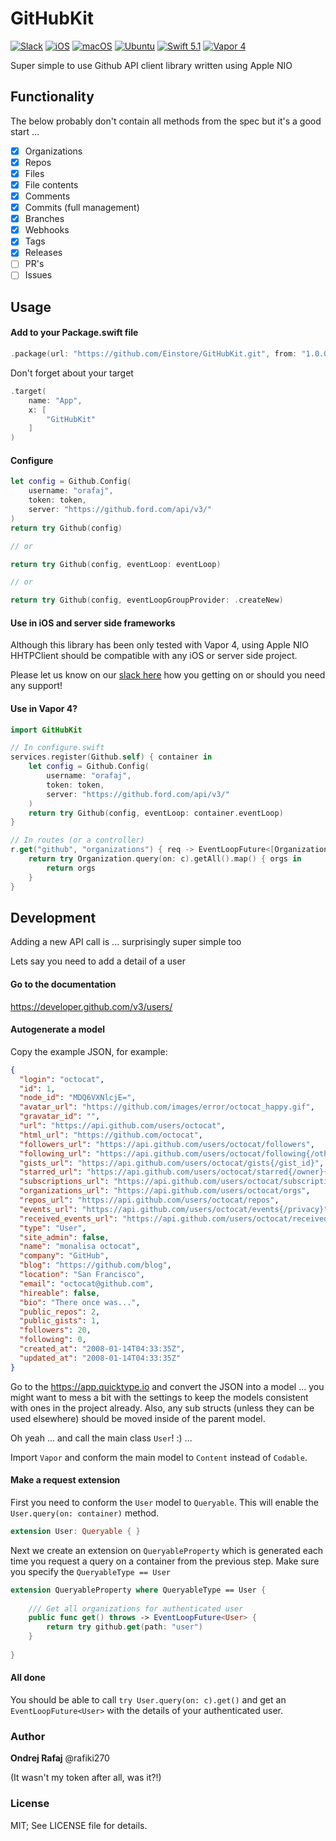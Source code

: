 # GitHubKit

[![Slack](https://img.shields.io/badge/join-slack-745EAF.svg?style=flat)](https://bit.ly/2UkyFO8)
[![iOS](https://img.shields.io/badge/iOS-ff0000.svg?style=flat)](https://github.com/Einstore/Einstore)
[![macOS](https://img.shields.io/badge/macOS-ff0000.svg?style=flat)](https://github.com/Einstore/Einstore)
[![Ubuntu](https://img.shields.io/badge/Ubuntu-D95E33.svg?style=flat)](https://www.ubuntu.com/download/server)
[![Swift 5.1](https://img.shields.io/badge/swift-5.1-orange.svg?style=flat)](http://swift.org)
[![Vapor 4](https://img.shields.io/badge/vapor-4.0-blue.svg?style=flat)](https://vapor.codes)

Super simple to use Github API client library written using Apple NIO

## Functionality

The below probably don't contain all methods from the spec but it's a good start ...

- [x] Organizations
- [x] Repos
- [x] Files
- [x] File contents
- [x] Comments
- [x] Commits (full management)
- [x] Branches
- [x] Webhooks
- [x] Tags
- [x] Releases
- [ ] PR's
- [ ] Issues

## Usage

#### Add to your Package.swift file

```swift
.package(url: "https://github.com/Einstore/GitHubKit.git", from: "1.0.0")
```

Don't forget about your target

```swift
.target(
    name: "App",
    x: [
        "GitHubKit"
    ]
)
```

#### Configure
```swift
let config = Github.Config(
    username: "orafaj",
    token: token,
    server: "https://github.ford.com/api/v3/"
)
return try Github(config)

// or

return try Github(config, eventLoop: eventLoop)

// or 

return try Github(config, eventLoopGroupProvider: .createNew)
```

#### Use in iOS and server side frameworks

Although this library has been only tested with Vapor 4, using Apple NIO HHTPClient should be compatible with any iOS or server side project.

Please let us know on our [slack here](https://bit.ly/2UkyFO8) how you getting on or should you need any support!

#### Use in Vapor 4?

```swift
import GitHubKit

// In configure.swift
services.register(Github.self) { container in
    let config = Github.Config(
        username: "orafaj",
        token: token,
        server: "https://github.ford.com/api/v3/"
    )
    return try Github(config, eventLoop: container.eventLoop)
}

// In routes (or a controller)
r.get("github", "organizations") { req -> EventLoopFuture<[Organization]> in
    return try Organization.query(on: c).getAll().map() { orgs in
        return orgs
    }
}
```

## Development

Adding a new API call is ... surprisingly super simple too

Lets say you need to add a detail of a user

#### Go to the documentation

https://developer.github.com/v3/users/

#### Autogenerate a model

Copy the example JSON, for example:

```json
{
  "login": "octocat",
  "id": 1,
  "node_id": "MDQ6VXNlcjE=",
  "avatar_url": "https://github.com/images/error/octocat_happy.gif",
  "gravatar_id": "",
  "url": "https://api.github.com/users/octocat",
  "html_url": "https://github.com/octocat",
  "followers_url": "https://api.github.com/users/octocat/followers",
  "following_url": "https://api.github.com/users/octocat/following{/other_user}",
  "gists_url": "https://api.github.com/users/octocat/gists{/gist_id}",
  "starred_url": "https://api.github.com/users/octocat/starred{/owner}{/repo}",
  "subscriptions_url": "https://api.github.com/users/octocat/subscriptions",
  "organizations_url": "https://api.github.com/users/octocat/orgs",
  "repos_url": "https://api.github.com/users/octocat/repos",
  "events_url": "https://api.github.com/users/octocat/events{/privacy}",
  "received_events_url": "https://api.github.com/users/octocat/received_events",
  "type": "User",
  "site_admin": false,
  "name": "monalisa octocat",
  "company": "GitHub",
  "blog": "https://github.com/blog",
  "location": "San Francisco",
  "email": "octocat@github.com",
  "hireable": false,
  "bio": "There once was...",
  "public_repos": 2,
  "public_gists": 1,
  "followers": 20,
  "following": 0,
  "created_at": "2008-01-14T04:33:35Z",
  "updated_at": "2008-01-14T04:33:35Z"
}
```

Go to the https://app.quicktype.io and convert the JSON into a model ... you might want to mess a bit with the settings to keep the models consistent with ones in the project already. Also, any sub structs (unless they can be used elsewhere) should be moved inside of the parent model. 

Oh yeah ... and call the main class `User`! :) ...

Import `Vapor` and conform the main model to `Content` instead of `Codable`.

#### Make a request extension

First you need to conform the `User` model to `Queryable`. This will enable the `User.query(on: container)` method.

```swift
extension User: Queryable { }
```

Next we create an extension on `QueryableProperty` which is generated each time you request a query on a container from the previous step. Make sure you specify the `QueryableType == User`

```swift
extension QueryableProperty where QueryableType == User {
    
    /// Get all organizations for authenticated user
    public func get() throws -> EventLoopFuture<User> {
        return try github.get(path: "user")
    }
    
}
```

#### All done

You should be able to call `try User.query(on: c).get()` and get an `EventLoopFuture<User>` with the details of your authenticated user.

### Author

**Ondrej Rafaj** @rafiki270

(It wasn't my token after all, was it?!)

### License

MIT; See LICENSE file for details.
